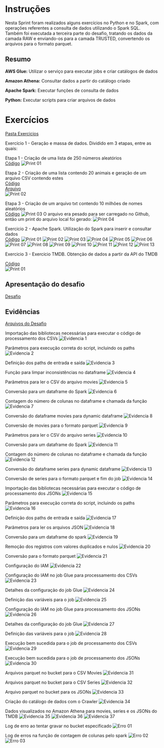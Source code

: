 # Instruções

Nesta Sprint foram realizados alguns exercícios no Python e no Spark, com operações referentes a consulta de dados utilizando o Spark SQL. <br>
Também foi executada a terceira parte do desafio, tratando os dados da camada RAW e enviando-os para a camada TRUSTED, convertendo os arquivos para o formato parquet.

## Resumo

**AWS Glue:** Utilizar o serviço para executar jobs e criar catálogos de dados

**Amazon Athena:** Consultar dados a partir do catálogo criado

**Apache Spark:** Executar funções de consulta de dados

**Python:** Executar scripts para criar arquivos de dados

# Exercícios

[Pasta Exercicios](exercicios/)

Exercício 1 - Geração e massa de dados. Dividido em 3 etapas, entre as quais:

Etapa 1 - Criação de uma lista de 250 números aleatórios<br>
[Código](exercicios/Exercicio01/Etapa1.py)
![Print 01](exercicios/Exercicio01/Etapa1.png)

Etapa 2 - Criação de uma lista contendo 20 animais e geração de um arquivo CSV contendo estes<br>
[Código](exercicios/Exercicio01/Etapa2.py)<br>
[Arquivo](exercicios/Exercicio01/animais.csv)<br>
![Print 02](exercicios/Exercicio01/Etapa2.png)

Etapa 3 - Criação de um arquivo txt contendo 10 milhões de nomes aleatórios<br>
[Código](exercicios/Exercicio01/Etapa3.py)
![Print 03](exercicios/Exercicio01/Etapa3.png)
O arquivo era pesado para ser carregado no Github, então um print do arquivo local foi gerado:
![Print 04](exercicios/Exercicio01/Etapa3-nomes_aleatorios.png)

Exercicio 2 - Apache Spark. Utilização do Spark para inserir e consultar dados<br>
[Código](exercicios/Exercicio02/Exercicio02.ipynb)
![Print 01](exercicios/Exercicio02/01.png)
![Print 02](exercicios/Exercicio02/02.png)
![Print 03](exercicios/Exercicio02/03.png)
![Print 04](exercicios/Exercicio02/04.png)
![Print 05](exercicios/Exercicio02/05.png)
![Print 06](exercicios/Exercicio02/06.png)
![Print 07](exercicios/Exercicio02/07.png)
![Print 08](exercicios/Exercicio02/08.png)
![Print 09](exercicios/Exercicio02/09.png)
![Print 10](exercicios/Exercicio02/10.png)
![Print 11](exercicios/Exercicio02/11.png)
![Print 12](exercicios/Exercicio02/12.png)
![Print 13](exercicios/Exercicio02/13.png)

Exercicio 3 - Exercício TMDB. Obtenção de dados a partir da API do TMDB<br>

[Código](exercicios/Exercicio03/Exercicio03.py)<br>
![Print 01](exercicios/Exercicio03/01.png)


## Apresentação do desafio

[Desafio](desafio/README.md)

## Evidências

[Arquivos do Desafio](desafio/)

Importação das bibliotecas necessárias para executar o código de processamento dos CSVs
![Evidencia 1](evidencias/01.png)

Parâmetros para execução correta do script, incluindo os paths
![Evidencia 2](evidencias/02.png)

Definição dos paths de entrada e saída
![Evidencia 3](evidencias/03.png)

Função para limpar inconsistências no dataframe
![Evidencia 4](evidencias/04.png)

Parâmetros para ler o CSV do arquivo movies
![Evidencia 5](evidencias/05.png)

Conversão para um dataframe do Spark
![Evidencia 6](evidencias/06.png)

Contagem do número de colunas no dataframe e chamada da função
![Evidencia 7](evidencias/07.png)

Conversão do dataframe movies para dynamic dataframe
![Evidencia 8](evidencias/08.png)

Conversão de movies para o formato parquet
![Evidencia 9](evidencias/09.png)

Parâmetros para ler o CSV do arquivo series
![Evidencia 10](evidencias/10.png)

Conversão para um dataframe do Spark
![Evidencia 11](evidencias/11.png)

Contagem do número de colunas no dataframe e chamada da função
![Evidencia 12](evidencias/12.png)

Conversão do dataframe series para dynamic dataframe
![Evidencia 13](evidencias/13.png)

Conversão de series para o formato parquet e fim do job
![Evidencia 14](evidencias/14.png)

Importação das bibliotecas necessárias para executar o código de processamento dos JSONs
![Evidencia 15](evidencias/15.png)

Parâmetros para execução correta do script, incluindo os paths
![Evidencia 16](evidencias/16.png)

Definição dos paths de entrada e saída
![Evidencia 17](evidencias/17.png)

Parâmetros para ler os arquivos JSON
![Evidencia 18](evidencias/18.png)

Conversão para um dataframe do spark
![Evidencia 19](evidencias/19.png)

Remoção dos registros com valores duplicados e nulos
![Evidencia 20](evidencias/20.png)

Conversão para o formato parquet
![Evidencia 21](evidencias/21.png)

Configuração do IAM
![Evidencia 22](evidencias/22.png)

Configuração do IAM no job Glue para processamento dos CSVs
![Evidencia 23](evidencias/23.png)

Detalhes da configuração do job Glue 
![Evidencia 24](evidencias/24.png)

Definição das variáveis para o job
![Evidencia 25](evidencias/25.png)

Configuração do IAM no job Glue para processamento dos JSONs
![Evidencia 26](evidencias/26.png)

Detalhes da configuração do job Glue 
![Evidencia 27](evidencias/27.png)

Definição das variáveis para o job
![Evidencia 28](evidencias/28.png)

Execução bem sucedida para o job de processamento dos CSVs
![Evidencia 29](evidencias/29.png)

Execução bem sucedida para o job de processamento dos JSONs
![Evidencia 30](evidencias/30.png)

Arquivos parquet no bucket para o CSV Movies
![Evidencia 31](evidencias/31.png)

Arquivos parquet no bucket para o CSV Series
![Evidencia 32](evidencias/32.png)

Arquivo parquet no bucket para os JSONs
![Evidencia 33](evidencias/33.png)

Criação do catálogo de dados com o Crawler
![Evidencia 34](evidencias/34.png)

Dados visualizados no Amazon Athena para movies, series e os JSONs do TMDB
![Evidencia 35](evidencias/35.png)
![Evidencia 36](evidencias/36.png)
![Evidencia 37](evidencias/37.png)

Log de erro ao tentar gravar no bucket especificado
![Erro 01](evidencias/Err_01.png)

Log de erros na função de contagem de colunas pelo spark
![Erro 02](evidencias/Err_02.png)
![Erro 03](evidencias/Err_03.png)